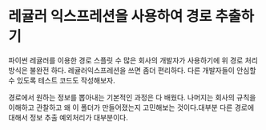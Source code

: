 # 레귤러 익스프레션을 사용하여 경로 추출하기

파이썬 레귤러를 이용한 경로 스플릿
수 많은 회사의 개발자가 사용하기에 위 경로 처리방식은 불완전 하다.
레귤러익스프레션을 쓰면 좀더 편리하다.
다른 개발자들이 안심할 수 있도록 테스트 코드도 작성해보자.

경로에서 원하는 정보를 뽑아내는 기본적인 과정은 다 배웠다. 나머지는 회사의 규칙을 이해하고 관찰하고 왜 이 폴더가 만들어졌는지 고민해보는 것이다.대부분 다른 경로에 대해서 정보 추출 예외처리가 대부분이다.


